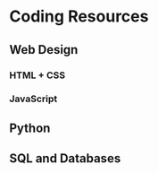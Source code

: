<head>
  <link type="text/css" rel="stylesheet" href="/stylesheets/style.css" />
</head>

<body>
<h1>Coding Resources</h1>
  <h2>Web Design</h2>
  <div class="list">
    <h3>HTML + CSS</h3>
    <h3>JavaScript</h3>
  </div>
  <h2>Python</h2>
  <h2>SQL and Databases</h2>






</body>

